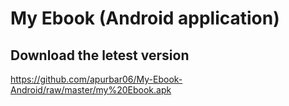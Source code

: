 # My Ebook (Android application)

## Download the letest version
https://github.com/apurbar06/My-Ebook-Android/raw/master/my%20Ebook.apk
